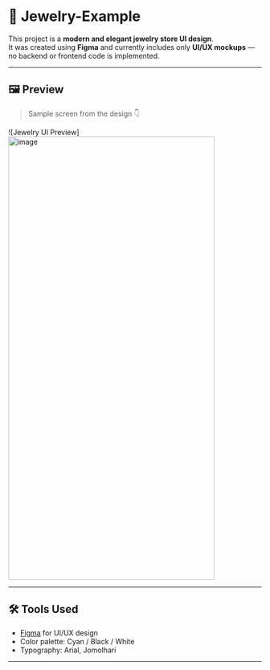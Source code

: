 # 💎 Jewelry-Example

This project is a **modern and elegant jewelry store UI design**.  
It was created using **Figma** and currently includes only **UI/UX mockups** — no backend or frontend code is implemented.

---

## 🖼️ Preview

> Sample screen from the design 👇

![Jewelry UI Preview]
<img width="410" height="882" alt="image" src="https://github.com/user-attachments/assets/b88d8bc1-5a64-4c40-8e4b-05e38280e36a" />


---

## 🛠️ Tools Used

- [Figma](https://www.figma.com/) for UI/UX design
- Color palette: Cyan / Black / White
- Typography: Arial, Jomolhari

---



